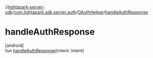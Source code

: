 //[lightspark-server-sdk](../../../index.md)/[com.lightspark.sdk.server.auth](../index.md)/[OAuthHelper](index.md)/[handleAuthResponse](handle-auth-response.md)

# handleAuthResponse

[android]\
fun [handleAuthResponse](handle-auth-response.md)(intent: Intent)
